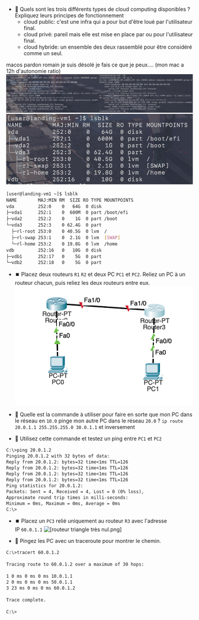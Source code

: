 - 🎯 Quels sont les trois différents types de cloud computing disponibles ?  
    Expliquez leurs principes de fonctionnement
	- cloud public: c'est une infra qui a pour but d'être loué par l'utilisateur final.
	- cloud privé: pareil mais elle est mise en place par ou pour l'utilisateur final.
	- cloud hybride: un ensemble des deux rassemblé pour être considéré comme un seul.

macos pardon romain je suis désolé je fais ce que je peux.... (mon mac a 12h d'autonomie ratio)
![[image ip vm.png]](./image%20ip%20vm.png)
![[image disque vm.png]](./image%20disque%20vm.png)
```bash
[user@landing-vm1 ~]$ lsblk
NAME        MAJ:MIN RM  SIZE RO TYPE MOUNTPOINTS
vda         252:0    0   64G  0 disk
├─vda1      252:1    0  600M  0 part /boot/efi
├─vda2      252:2    0    1G  0 part /boot
└─vda3      252:3    0 62.4G  0 part
  ├─rl-root 253:0    0 40.5G  0 lvm  /
  ├─rl-swap 253:1    0  2.1G  0 lvm  [SWAP]
  └─rl-home 253:2    0 19.8G  0 lvm  /home
vdb         252:16   0   10G  0 disk
├─vdb1      252:17   0    5G  0 part
└─vdb2      252:18   0    5G  0 part
```

- ⏹️ Placez deux routeurs `R1` `R2` et deux PC `PC1` et `PC2`. Reliez un PC à un routeur chacun, puis reliez les deux routeurs entre eux.
![[routeur nul.png]](./routeur%20nul.png)
- 🎯 Quelle est la commande à utiliser pour faire en sorte que mon PC dans le réseau en `10.0` pinge mon autre PC dans le réseau `20.0` ?
`ip route 20.0.1.1 255.255.255.0 30.0.1.1` et inversement

- 🎰 Utilisez cette commande et testez un ping entre `PC1` et `PC2`
 ```beurk_windows
C:\>ping 20.0.1.2
Pinging 20.0.1.2 with 32 bytes of data:
Reply from 20.0.1.2: bytes=32 time<1ms TTL=126
Reply from 20.0.1.2: bytes=32 time<1ms TTL=126
Reply from 20.0.1.2: bytes=32 time<1ms TTL=126
Reply from 20.0.1.2: bytes=32 time<1ms TTL=126
Ping statistics for 20.0.1.2:
Packets: Sent = 4, Received = 4, Lost = 0 (0% loss),
Approximate round trip times in milli-seconds:
Minimum = 0ms, Maximum = 0ms, Average = 0ms
C:\>
```

-  ⏹️ Placez un `PC3` relié uniquement au routeur `R3` avec l'adresse IP `60.0.1.1`
![[routeur triangle très nul.png]](./routeur%20triangle%20très%20nul.png)

- 🎰 Pingez les PC avec un traceroute pour montrer le chemin.
```
C:\>tracert 60.0.1.2

Tracing route to 60.0.1.2 over a maximum of 30 hops:

1 0 ms 0 ms 0 ms 10.0.1.1
2 0 ms 0 ms 0 ms 50.0.1.1
3 23 ms 0 ms 0 ms 60.0.1.2

Trace complete.

C:\>
```